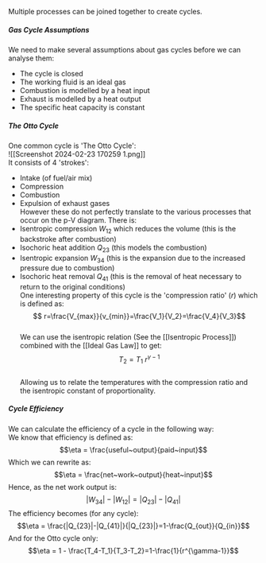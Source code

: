 Multiple processes can be joined together to create cycles.
##### Gas Cycle Assumptions
We need to make several assumptions about gas cycles before we can analyse them:
- The cycle is closed
- The working fluid is an ideal gas
- Combustion is modelled by a heat input
- Exhaust is modelled by a heat output
- The specific heat capacity is constant
##### The Otto Cycle
One common cycle is 'The Otto Cycle':
\
![[Screenshot 2024-02-23 170259 1.png]]
\
It consists of 4 'strokes':
- Intake (of fuel/air mix)
- Compression
- Combustion
- Expulsion of exhaust gases
\
However these do not perfectly translate to the various processes that occur on the p-V diagram.
There is:
- Isentropic compression $W_{12}$ which reduces the volume (this is the backstroke after combustion)
- Isochoric heat addition $Q_{23}$ (this models the combustion)
- Isentropic expansion $W_{34}$ (this is the expansion due to the increased pressure due to combustion)
- Isochoric heat removal $Q_{41}$ (this is the removal of heat necessary to return to the original conditions)
\
One interesting property of this cycle is the 'compression ratio' ($r$) which is defined as:
\
$$ r=\frac{V_{max}}{v_{min}}=\frac{V_1}{V_2}=\frac{V_4}{V_3}$$
\
We can use the isentropic relation (See the [[Isentropic Process]]) combined with the [[Ideal Gas Law]] to get:
\
$$T_2 = T_1~r^{\gamma-1}$$
\
Allowing us to relate the temperatures with the compression ratio and the isentropic constant of proportionality.
##### Cycle Efficiency
We can calculate the efficiency of a cycle in the following way:
\
We know that efficiency is defined as:
$$\eta = \frac{useful~output}{paid~input}$$
Which we can rewrite as:
$$\eta = \frac{net~work~output}{heat~input}$$
Hence, as the net work output is:
$$|W_{34}| -|W_{12}|=|Q_{23}|-|Q_{41}|$$
The efficiency becomes (for any cycle):
$$\eta = \frac{|Q_{23}|-|Q_{41}|}{|Q_{23}|}=1-\frac{Q_{out}}{Q_{in}}$$
And for the Otto cycle only:
$$\eta = 1 - \frac{T_4-T_1}{T_3-T_2}=1-\frac{1}{r^{\gamma-1}}$$




